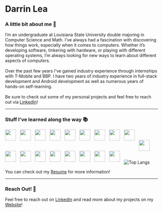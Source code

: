# Darrin Lea
<!-- put a custom header -->

### A little bit about me :wave:
I’m an undergraduate at Louisiana State University double majoring in Computer Science and Math. I’ve always had a fascination with discovering how things work, especially when it comes to computers. Whether it’s developing software, tinkering with hardware, or playing with different operating systems, I’m always looking for new ways to learn about different aspects of computers. 
<br/>
<br/>
Over the past few years I’ve gained industry experience through internships with T-Mobile and BBP. I have two years of industry experience in full-stack development and Android development as well as numerous years of hands-on self-learning.
<br/>
<br/>
Be sure to check out some of my personal projects and feel free to reach out via [LinkedIn](https://www.linkedin.com/in/darrin-lea)!

----

### Stuff I've learned along the way :books:

<img align="left" width="36px" style="padding-right:10px;" src="https://cdn.jsdelivr.net/gh/devicons/devicon/icons/androidstudio/androidstudio-original.svg"/>
<img align="left" width="36px" style="padding-right:10px;" src="https://cdn.jsdelivr.net/gh/devicons/devicon/icons/android/android-plain.svg" />
<img align="left" width="36px" style="padding-right:10px;" src="https://cdn.jsdelivr.net/gh/devicons/devicon/icons/kotlin/kotlin-original.svg"/>
<img align="left" width="36px" style="padding-right:10px;" src="https://cdn.jsdelivr.net/gh/devicons/devicon/icons/java/java-original.svg" />
<img align="left" width="36px" style="padding-right:10px;" src="https://cdn.jsdelivr.net/gh/devicons/devicon/icons/react/react-original.svg" />
<img align="left" width="36px" style="padding-right:10px;" src="https://cdn.jsdelivr.net/gh/devicons/devicon/icons/javascript/javascript-original.svg"  />
<img align="left" width="36px" style="padding-right:10px;" src="https://cdn.jsdelivr.net/gh/devicons/devicon/icons/typescript/typescript-original.svg"/>
<img align="left" width="36px" style="padding-right:10px;" src="https://cdn.jsdelivr.net/gh/devicons/devicon/icons/html5/html5-original-wordmark.svg"  />
<img align="left" width="36px" style="padding-right:10px;" src="https://cdn.jsdelivr.net/gh/devicons/devicon/icons/css3/css3-original-wordmark.svg"  />
<br/>
<br/>
<img align="left" width="36px" style="padding-right:10px;" src="https://cdn.jsdelivr.net/gh/devicons/devicon/icons/amazonwebservices/amazonwebservices-original.svg"/>
<img align="left" width="36px" style="padding-right:10px;" src="https://cdn.jsdelivr.net/gh/devicons/devicon/icons/python/python-original.svg" />
<img align="left" width="36px" style="padding-right:10px;" src="https://cdn.jsdelivr.net/gh/devicons/devicon/icons/docker/docker-original.svg"  />
<img align="left" width="36px" style="padding-right:10px;" src="https://cdn.jsdelivr.net/gh/devicons/devicon/icons/c/c-original.svg" />
<img align="left" width="36px" style="padding-right:10px;" src="https://cdn.jsdelivr.net/gh/devicons/devicon/icons/csharp/csharp-original.svg"  />
<img align="left" width="36px" style="padding-right:10px;" src="https://cdn.jsdelivr.net/gh/devicons/devicon/icons/dot-net/dot-net-original.svg" />
<img align="left" width="36px" style="padding-right:10px;" src="https://cdn.jsdelivr.net/gh/devicons/devicon/icons/mysql/mysql-original-wordmark.svg"  />
<img align="left" width="36px" style="padding-right:10px;" src="https://cdn.jsdelivr.net/gh/devicons/devicon/icons/linux/linux-original.svg"  />
<!-- <img align="left" width="36px" style="padding-right:10px;" src="https://cdn.jsdelivr.net/gh/devicons/devicon/icons/figma/figma-original.svg" /> -->
<!-- <img align="left" width="36px" style="padding-right:10px;" src="https://cdn.jsdelivr.net/gh/devicons/devicon/icons/git/git-original.svg"  /> -->
<img align="left" width="36px" style="padding-right:10px;" src="https://cdn.jsdelivr.net/gh/devicons/devicon/icons/jira/jira-original.svg" />
<!-- <img align="left" width="36px" style="padding-right:10px;" src="https://cdn.jsdelivr.net/gh/devicons/devicon/icons/visualstudio/visualstudio-plain.svg" /> -->

<br/>
<br/>
<br/>

![Top Langs](https://github-readme-stats.vercel.app/api/top-langs/?username=dlea8&layout=compact)

You can check out my [Resume](https://darrinfiles.s3.us-east-2.amazonaws.com/Darrin+Lea+Resume+September+2022.pdf) for more information!
<!-- <br/> -->

----

### Reach Out! :speech_balloon:

Feel free to reach out on [LinkedIn](https://www.linkedin.com/in/darrin-lea) and read more about my projects on my [Website](https://darrinlea.com)!


<!--
**dlea8/dlea8** is a ✨ _special_ ✨ repository because its `README.md` (this file) appears on your GitHub profile.

Here are some ideas to get you started:

- 🔭 I’m currently working on ...
- 🌱 I’m currently learning ...
- 👯 I’m looking to collaborate on ...
- 🤔 I’m looking for help with ...
- 💬 Ask me about ...
- 📫 How to reach me: ...
- 😄 Pronouns: ...
- ⚡ Fun fact: ...
-->
